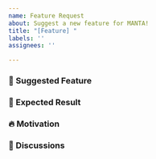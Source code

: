 ```yaml
---
name: Feature Request
about: Suggest a new feature for MANTA!
title: "[Feature] "
labels: ''
assignees: ''

---
```


<!--- 
We really appreciate your contribution. 
Thank you so much in advance
-->

### 🚀  Suggested Feature 
<!--- 
Please describe the suggested feature in detail :) 
It would be really nice if you could add a sudo code-blocks related to the feature
-->

### 🎉 Expected Result
<!--- 
Please describe the expected result.
It would be really nice if you could add a sudo code-blocks.
-->

### 🔥 Motivation
<!--- Please describe the source you got motivations from (if neccessary)-->


### 🐤 Discussions
<!--- 
Please put list of topics you want to discuss. (if necessary)

- [ ] any topic you want to discuss
-->
